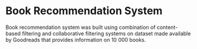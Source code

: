 # Book Recommendation System
Book recommendation system was built using combination of content-based filtering and collaborative filtering systems on dataset made available by Goodreads that provides information on 10 000 books.
